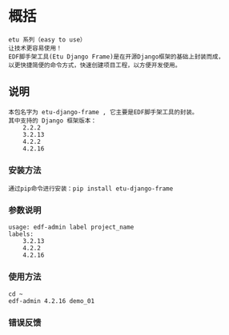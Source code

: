 # 概括
    etu 系列（easy to use）
    让技术更容易使用！
    EDF脚手架工具(Etu Django Frame)是在开源Django框架的基础上封装而成，
    以更快捷简便的命令方式，快速创建项目工程，以方便开发使用。
    

## 说明
    本包名字为 etu-django-frame , 它主要是EDF脚手架工具的封装。
    其中支持的 Django 框架版本：
        2.2.2
        3.2.13
        4.2.2
        4.2.16

### 安装方法
    通过pip命令进行安装：pip install etu-django-frame


### 参数说明
```shell
usage: edf-admin label project_name
labels:
    3.2.13
    4.2.2
    4.2.16
```


### 使用方法
```shell
cd ~
edf-admin 4.2.16 demo_01
```


### 错误反馈
    
